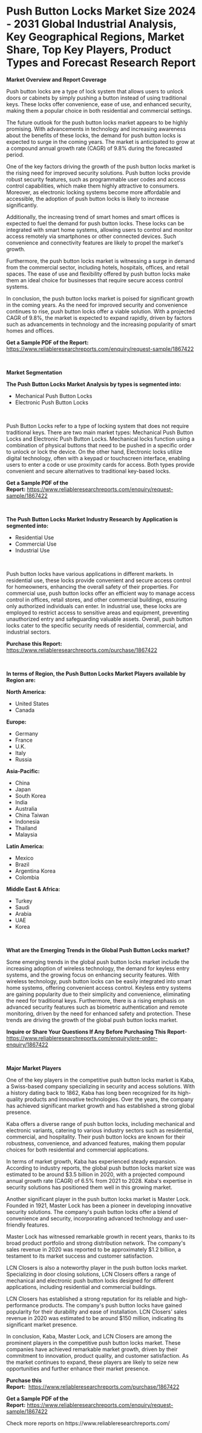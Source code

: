 <p><h1>Push Button Locks Market Size 2024 - 2031 Global Industrial Analysis, Key Geographical Regions, Market Share, Top Key Players, Product Types and Forecast Research Report</h1></p><p><strong>Market Overview and Report Coverage</strong></p>
<p><p>Push button locks are a type of lock system that allows users to unlock doors or cabinets by simply pushing a button instead of using traditional keys. These locks offer convenience, ease of use, and enhanced security, making them a popular choice in both residential and commercial settings.</p><p>The future outlook for the push button locks market appears to be highly promising. With advancements in technology and increasing awareness about the benefits of these locks, the demand for push button locks is expected to surge in the coming years. The market is anticipated to grow at a compound annual growth rate (CAGR) of 9.8% during the forecasted period.</p><p>One of the key factors driving the growth of the push button locks market is the rising need for improved security solutions. Push button locks provide robust security features, such as programmable user codes and access control capabilities, which make them highly attractive to consumers. Moreover, as electronic locking systems become more affordable and accessible, the adoption of push button locks is likely to increase significantly.</p><p>Additionally, the increasing trend of smart homes and smart offices is expected to fuel the demand for push button locks. These locks can be integrated with smart home systems, allowing users to control and monitor access remotely via smartphones or other connected devices. Such convenience and connectivity features are likely to propel the market's growth.</p><p>Furthermore, the push button locks market is witnessing a surge in demand from the commercial sector, including hotels, hospitals, offices, and retail spaces. The ease of use and flexibility offered by push button locks make them an ideal choice for businesses that require secure access control systems.</p><p>In conclusion, the push button locks market is poised for significant growth in the coming years. As the need for improved security and convenience continues to rise, push button locks offer a viable solution. With a projected CAGR of 9.8%, the market is expected to expand rapidly, driven by factors such as advancements in technology and the increasing popularity of smart homes and offices.</p></p>
<p><strong>Get a Sample PDF of the Report:</strong> <a href="https://www.reliableresearchreports.com/enquiry/request-sample/1867422">https://www.reliableresearchreports.com/enquiry/request-sample/1867422</a></p>
<p>&nbsp;</p>
<p><strong>Market Segmentation</strong></p>
<p><strong>The Push Button Locks Market Analysis by types is segmented into:</strong></p>
<p><ul><li>Mechanical Push Button Locks</li><li>Electronic Push Button Locks</li></ul></p>
<p>&nbsp;</p>
<p><p>Push Button Locks refer to a type of locking system that does not require traditional keys. There are two main market types: Mechanical Push Button Locks and Electronic Push Button Locks. Mechanical locks function using a combination of physical buttons that need to be pushed in a specific order to unlock or lock the device. On the other hand, Electronic locks utilize digital technology, often with a keypad or touchscreen interface, enabling users to enter a code or use proximity cards for access. Both types provide convenient and secure alternatives to traditional key-based locks.</p></p>
<p><strong>Get a Sample PDF of the Report:</strong>&nbsp;<a href="https://www.reliableresearchreports.com/enquiry/request-sample/1867422">https://www.reliableresearchreports.com/enquiry/request-sample/1867422</a></p>
<p>&nbsp;</p>
<p><strong>The Push Button Locks Market Industry Research by Application is segmented into:</strong></p>
<p><ul><li>Residential Use</li><li>Commercial Use</li><li>Industrial Use</li></ul></p>
<p>&nbsp;</p>
<p><p>Push button locks have various applications in different markets. In residential use, these locks provide convenient and secure access control for homeowners, enhancing the overall safety of their properties. For commercial use, push button locks offer an efficient way to manage access control in offices, retail stores, and other commercial buildings, ensuring only authorized individuals can enter. In industrial use, these locks are employed to restrict access to sensitive areas and equipment, preventing unauthorized entry and safeguarding valuable assets. Overall, push button locks cater to the specific security needs of residential, commercial, and industrial sectors.</p></p>
<p><strong>Purchase this Report:</strong>&nbsp; <a href="https://www.reliableresearchreports.com/purchase/1867422">https://www.reliableresearchreports.com/purchase/1867422</a></p>
<p>&nbsp;</p>
<p><strong>In terms of Region, the Push Button Locks Market Players available by Region are:</strong></p>
<p>
    <p> <strong> North America: </strong>
        <ul>
            <li>United States</li>
            <li>Canada</li>
        </ul>
        </p> 
    <p> <strong> Europe: </strong>
        <ul>
            <li>Germany</li>
            <li>France</li>
            <li>U.K.</li>
            <li>Italy</li>
            <li>Russia</li>
        </ul>
        </p> 
    <p> <strong> Asia-Pacific: </strong>
        <ul>
            <li>China</li>
            <li>Japan</li>
            <li>South Korea</li>
            <li>India</li>
            <li>Australia</li>
            <li>China Taiwan</li>
            <li>Indonesia</li>
            <li>Thailand</li>
            <li>Malaysia</li>
        </ul>
        </p> 
    <p> <strong> Latin America: </strong>
        <ul>
            <li>Mexico</li>
            <li>Brazil</li>
            <li>Argentina Korea</li>
            <li>Colombia</li>
        </ul>
        </p> 
    <p> <strong> Middle East & Africa: </strong>
        <ul>
            <li>Turkey</li>
            <li>Saudi</li>
            <li>Arabia</li>
            <li>UAE</li>
            <li>Korea</li>
        </ul>
    </p>
    </p>
<p>&nbsp;</p>
<p><strong>What are the Emerging Trends in the Global Push Button Locks market?</strong></p>
<p><p>Some emerging trends in the global push button locks market include the increasing adoption of wireless technology, the demand for keyless entry systems, and the growing focus on enhancing security features. With wireless technology, push button locks can be easily integrated into smart home systems, offering convenient access control. Keyless entry systems are gaining popularity due to their simplicity and convenience, eliminating the need for traditional keys. Furthermore, there is a rising emphasis on advanced security features such as biometric authentication and remote monitoring, driven by the need for enhanced safety and protection. These trends are driving the growth of the global push button locks market.</p></p>
<p><strong>Inquire or Share Your Questions If Any Before Purchasing This Report</strong>- <a href="https://www.reliableresearchreports.com/enquiry/pre-order-enquiry/1867422">https://www.reliableresearchreports.com/enquiry/pre-order-enquiry/1867422</a></p>
<p>&nbsp;</p>
<p><strong>Major Market Players</strong></p>
<p><p>One of the key players in the competitive push button locks market is Kaba, a Swiss-based company specializing in security and access solutions. With a history dating back to 1862, Kaba has long been recognized for its high-quality products and innovative technologies. Over the years, the company has achieved significant market growth and has established a strong global presence.</p><p>Kaba offers a diverse range of push button locks, including mechanical and electronic variants, catering to various industry sectors such as residential, commercial, and hospitality. Their push button locks are known for their robustness, convenience, and advanced features, making them popular choices for both residential and commercial applications.</p><p>In terms of market growth, Kaba has experienced steady expansion. According to industry reports, the global push button locks market size was estimated to be around $3.5 billion in 2020, with a projected compound annual growth rate (CAGR) of 6.5% from 2021 to 2028. Kaba's expertise in security solutions has positioned them well in this growing market.</p><p>Another significant player in the push button locks market is Master Lock. Founded in 1921, Master Lock has been a pioneer in developing innovative security solutions. The company's push button locks offer a blend of convenience and security, incorporating advanced technology and user-friendly features.</p><p>Master Lock has witnessed remarkable growth in recent years, thanks to its broad product portfolio and strong distribution network. The company's sales revenue in 2020 was reported to be approximately $1.2 billion, a testament to its market success and customer satisfaction.</p><p>LCN Closers is also a noteworthy player in the push button locks market. Specializing in door closing solutions, LCN Closers offers a range of mechanical and electronic push button locks designed for different applications, including residential and commercial buildings.</p><p>LCN Closers has established a strong reputation for its reliable and high-performance products. The company's push button locks have gained popularity for their durability and ease of installation. LCN Closers' sales revenue in 2020 was estimated to be around $150 million, indicating its significant market presence.</p><p>In conclusion, Kaba, Master Lock, and LCN Closers are among the prominent players in the competitive push button locks market. These companies have achieved remarkable market growth, driven by their commitment to innovation, product quality, and customer satisfaction. As the market continues to expand, these players are likely to seize new opportunities and further enhance their market presence.</p></p>
<p><strong>Purchase this Report:</strong>&nbsp;&nbsp;<a href="https://www.reliableresearchreports.com/purchase/1867422">https://www.reliableresearchreports.com/purchase/1867422</a></p>
<p></p>
<p><strong>Get a Sample PDF of the Report:</strong>&nbsp;<a href="https://www.reliableresearchreports.com/enquiry/request-sample/1867422">https://www.reliableresearchreports.com/enquiry/request-sample/1867422</a></p>
<p>Check more reports on https://www.reliableresearchreports.com/</p>